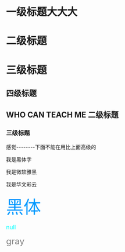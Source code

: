  一级标题大大大
=====
二级标题
=======
三级标题
========
四级标题
--------

## WHO CAN TEACH ME 二级标题

### 三级标题

 感觉--------下面不能在用比上面高级的


<font face="黑体">我是黑体字</font>

<font face="微软雅黑">我是微软雅黑</font>

<font face="STCAIYUN">我是华文彩云</font>

<font color=#0099ff size=12 face="黑体">黑体</font>

<font color=#00ffff size=3>null</font>

<font color=gray size=5>gray</font>
